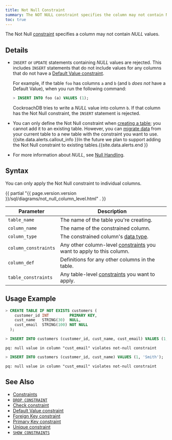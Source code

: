 ```yaml
---
title: Not Null Constraint
summary: The NOT NULL constraint specifies the column may not contain NULL values.
toc: true
---
```


The Not Null [constraint](constraints.html) specifies a column may not contain *NULL* values.


## Details

- `INSERT` or `UPDATE` statements containing *NULL* values are rejected. This includes `INSERT` statements that do not include values for any columns that do not have a [Default Value constraint](default-value.html). 

  For example, if the table `foo` has columns `a` and `b` (and `b` *does not* have a Default Value), when you run the following command:

  ~~~ sql
  > INSERT INTO foo (a) VALUES (1);
  ~~~

  CockroachDB tries to write a *NULL* value into column `b`. If that column has the Not Null constraint, the `INSERT` statement is rejected.

- You can only define the Not Null constraint when [creating a table](#syntax); you cannot add it to an existing table. However, you can [migrate data](constraints.html#table-migrations-to-add-or-change-immutable-constraints) from your current table to a new table with the constraint you want to use.
  {{site.data.alerts.callout_info }}In the future we plan to support adding the Not Null constraint to existing tables.{{site.data.alerts.end }}

- For more information about *NULL*, see [Null Handling](null-handling.html).

## Syntax

You can only apply the Not Null constraint to individual columns.

{{ partial "{{ page.version.version }}/sql/diagrams/not_null_column_level.html" . }}

| Parameter | Description |
|-----------|-------------|
| `table_name` | The name of the table you're creating. |
| `column_name` | The name of the constrained column. |
| `column_type` | The constrained column's [data type](data-types.html). |
| `column_constraints` | Any other column-level [constraints](constraints.html) you want to apply to this column. |
| `column_def` | Definitions for any other columns in the table. |
| `table_constraints` | Any table-level [constraints](constraints.html) you want to apply. |

## Usage Example

~~~ sql
> CREATE TABLE IF NOT EXISTS customers (
    customer_id INT         PRIMARY KEY,
    cust_name   STRING(30)  NULL,
    cust_email  STRING(100) NOT NULL
  );

> INSERT INTO customers (customer_id, cust_name, cust_email) VALUES (1, 'Smith', NULL);
~~~
~~~
pq: null value in column "cust_email" violates not-null constraint
~~~
~~~ sql
> INSERT INTO customers (customer_id, cust_name) VALUES (1, 'Smith');
~~~
~~~
pq: null value in column "cust_email" violates not-null constraint
~~~

## See Also

- [Constraints](constraints.html)
- [`DROP CONSTRAINT`](drop-constraint.html)
- [Check constraint](check.html)
- [Default Value constraint](default-value.html)
- [Foreign Key constraint](foreign-key.html)
- [Primary Key constraint](primary-key.html)
- [Unique constraint](unique.html)
- [`SHOW CONSTRAINTS`](show-constraints.html)
